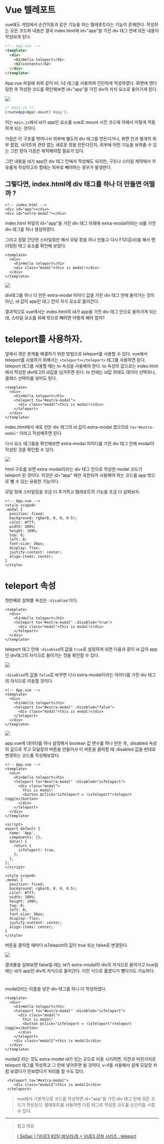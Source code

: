 # Vue 텔레포트

vue에도 게임에서 순간이동과 같은 기능을 하는 텔레포트라는 기능이 존재한다.
작성하는 모든 코드와 내용은 결국 index.html에 id="app"을 가진 div 태그 안에 모든 내용이 작성되게 된다.

```html
<!-- App.vue -->
<template>
  <div>
    <h1>Hello teleport</h1>
    <h2>contents</h2>
  </div>
</template>
```

App.vue 파일에 위와 같이 h1, h2 태그를 사용하여 간단하게 작성하였다.
화면에 렌더링한 후 작성한 코드를 확인해보면 id="app"을 가진 div의 자식 요소로 들어가게 된다.

![](https://velog.velcdn.com/images/reasonz/post/3c02b84f-dbe3-4a90-b2a5-a23429a85abb/image.png)

```javascript
/* main.js */
createApp(App).mount('#app');
```

이는 `main.js`에서 id가 app인 요소를 vue로 mount 시킨 코드에 의해서 이렇게 작동하게 되는 것이다.

가끔은 이 구조를 벗어나서 외부에 별도의 div 태그를 만든다거나, 화면 안과 별개의 외부 팝업, 사이트와 관련 없는 새로운 창을 만든다던지, 외부에 어떤 기능을 보여줄 수 있는 그런 창이 가끔은 제작해야할 필요가 있다.

그런 내용을 id가 app인 div 태그 안에서 작성해도 되지만, 구조나 스타일 제약에서 자유롭게 작성하고자 할때는 외부로 빼야하는 경우가 발생한다.

## 그렇다면, index.html에 div 태그를 하나 더 만들면 어떨까 ?

```
<!-- index.html -->
<div id="app"></div>
<div id="extra-modal"></div>
```

index.html 파일의 id="app"을 가진 div 태그 아래에 extra-modal이라는 id를 가진 div 태그를 하나 생성하였다.

그리고 정말 간단한 스타일링만 해서 모달 창을 하나 만들고 다시 F12(검사)를 해서 렌더링된 태그 요소를 확인해 보았다.

```
<template>
  <div>
    <h1>Hello teleport</h1>
    <div class="modal">this is modal!</div>
  </div>
</template>

```

![](https://velog.velcdn.com/images/reasonz/post/709d79ee-35dd-4b1a-b0b9-19e9c33777c5/image.png)

div태그를 하나 더 만든 extra-modal 아이디 값을 가진 div 태그 안에 들어가는 것이 아닌, id 값이 app인 태그 안의 자식 요소로 들어간다.

결과적으로 vue에서는 index.html의 id가 app을 가진 div 태그 안으로 들어가게 되는데, 스타일 요소를 위해 밖으로 빼려면 어떻게 해야 할까?

# teleport를 사용하자.

앞에서 겪은 문제를 해결하기 위한 방법으로 teleport를 사용할 수 있다.
vue에서 teleport를 사용하기 위해서는 `<teleport></teleport>` 태그를 사용하면 된다.
teleport 태그를 사용할 때는 to 속성을 사용해야 한다.
to 속성의 값으로는 index.html에서 작성한 div태그의 id값을 넘겨주면 된다.
to 안에는 id값 외에도 데이터 선택자나, 클래스 선택자를 넣어도 된다.

```
<template>
  <div>
    <h1>Hello teleport</h1>
    <teleport to="#extra-modal">
      <div class="modal">this is modal!</div>
    </teleport>
  </div>
</template>
```

index.html에서 새로 만든 div 태그의 id 값이 extra-modal 였으므로 `to="#extra-modal"` 이라고 작성해주면 된다.

다시 요소 태그들을 확인해보면 extra-modal 아이디를 가진 div 태그 안에 modal이 작성된 것을 확인할 수 있다.

![](https://velog.velcdn.com/images/reasonz/post/34975be1-6a4d-4d39-9329-acfbc2d4a137/image.png)

html 구조를 보면 extra-modal이라는 div 태그 안으로 작성한 modal 코드가 teleport 된 것이다.
이것은 id="app" 에만 국한되어 사용해야 하는 코드를 app 밖으로 뺄 수 있는 유용한 기능이다.

모달 창에 스타일링을 조금 더 추가하고 텔레포트의 기능을 조금 더 살펴보자.

```
<!-- App.vue -->
<style scoped>
.modal {
  position: fixed;
  background: rgba(0, 0, 0, 0.5);
  color: #fff;
  width: 100%;
  height: 100%;
  top: 0;
  left: 0;
  font-size: 36px;
  display: flex;
  justify-content: center;
  align-items: center;
}
</style>
```

# teleport 속성

첫번째로 살펴볼 속성은 `:disabled` 이다.

```
<template>
  <div>
    <h1>Hello teleport</h1>
    <teleport to="#extra-modal" :disabled="true">
      <div class="modal">this is modal!</div>
    </teleport>
  </div>
</template>
```

teleport 태그 안에 `:disabled`의 값을 `true`로 설정하게 되면 다음과 같이 id 값이 app인 div태그의 자식으로 들어가는 것을 확인할 수 있다.

![](https://velog.velcdn.com/images/reasonz/post/53fce0fc-a621-450c-83e2-a726afdd29b7/image.png)

`:disabled`의 값을 `false`로 바꾸면 다시 extra-modal이라는 아이디를 가진 div 태그의 자식으로 이동할 것이다.

```
<!-- App.vue -->
<template>
  <div>
    <h1>Hello teleport</h1>
    <teleport to="#extra-modal" :disabled="false">
      <div class="modal">this is modal!</div>
    </teleport>
  </div>
</template>
```

![](https://velog.velcdn.com/images/reasonz/post/57c51c58-7d3b-4760-9d02-98c0856e50c5/image.png)

app.vue에 데이터를 하나 설정해서 boolean 값 변수를 하나 만든 후, :disabled 속성의 값으로 주고 모달창의 버튼을 만들어서 이 버튼을 클릭할 때 :disabled 값을 반대로 변경하는 코드를 작성해보았다.

```
<!-- App.vue -->
<template>
  <div>
    <h1>Hello teleport</h1>
    <teleport to="#extra-modal" :disabled="isTeleport">
      <div class="modal">
        this is modal!
        <button @click="isTeleport = !isTeleport">teleport toggle</button>
      </div>
    </teleport>
  </div>
</template>

<script>
export default {
  name: 'App',
  components: {},
  data() {
    return {
      isTeleport: true,
    };
  },
};
</script>

<style scoped>
.modal {
  position: fixed;
  background: rgba(0, 0, 0, 0.5);
  color: #fff;
  width: 100%;
  height: 100%;
  top: 0;
  left: 0;
  font-size: 36px;
  display: flex;
  justify-content: center;
  align-items: center;
}
</style>

```

버튼을 클릭할 때마다 isTeleport의 값이 true 또는 false로 변경된다.

![](https://velog.velcdn.com/images/reasonz/post/cd55bd4e-6797-45bd-a1e0-8de6d98078dc/image.gif)

결과물을 살펴보면 false일 때는 id가 extra-modal의 div의 자식으로 들어가고
true일 때는 id가 app인 div의 자식으로 들어간다.
이런 식으로 옮겼다가 뺐다가도 가능하다.

#

modal2라는 이름을 넣은 div 태그를 하나 더 작성하였다.

```
<template>
  <div>
    <h1>Hello teleport</h1>
    <teleport to="#extra-modal" :disabled="isTeleport">
      <div class="modal">
        this is modal!
        <button @click="isTeleport = !isTeleport">teleport toggle</button>
      </div>
    </teleport>
    <div class="modal2">this is modal2</div>
  </div>
</template>
```

modal2 라는 것도 extra-model id가 있는 곳으로 이동 시키려면, 이전과 마찬가지로 teleport 태그를 작성하고 그 안에 넣어주면 될 것이다.
v-if를 사용해서 실제 모달창 처럼 보였다가 안보였다가 처리를 할 수도 있다.

```
 <teleport to="#extra-modal">
 	<div class="modal2">this is modal2</div>
 </teleport>
```

> vue에서 기본적으로 코드를 작성하면 id="app"을 가진 div 태그 안에 모든 코드가 작성된다.
> 텔레포트를 사용하면 다른 태그로 작성한 코드를 순간이동 시킬 수 있다.

---

> 참고 자료

> [[ SeSac ] [VUE3 #25] 바닐라JS + VUE3 강좌 시리즈 : teleport](https://www.youtube.com/watch?v=Mi2TfYu0XuM&ab_channel=%EB%8D%B0%EB%B8%8C%EB%A6%AC)
